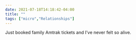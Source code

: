 ```yaml
---
date: 2021-07-18T14:18:42-04:00
title: ""
tags: ["micro","Relationships"]
---
```

Just booked family Amtrak tickets and I’ve never felt so alive.
